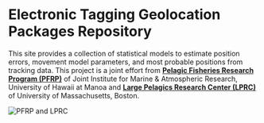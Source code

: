 # Electronic Tagging Geolocation Packages Repository #

This site provides a collection of statistical models to estimate position errors, movement model parameters, and most probable positions from tracking data. This project is a joint effort from **[Pelagic Fisheries Research Program (PFRP)](http://www.soest.hawaii.edu/PFRP/)** of Joint Institute for Marine & Atmospheric Research, University of Hawaii at Manoa and **[Large Pelagics Research Center (LPRC)](http://tunalab.org)** of University of Massachusetts, Boston.

![PFRP and LPRC](https://github.com/positioning/kalmanfilter/wiki/images/btm-banner.jpg)
